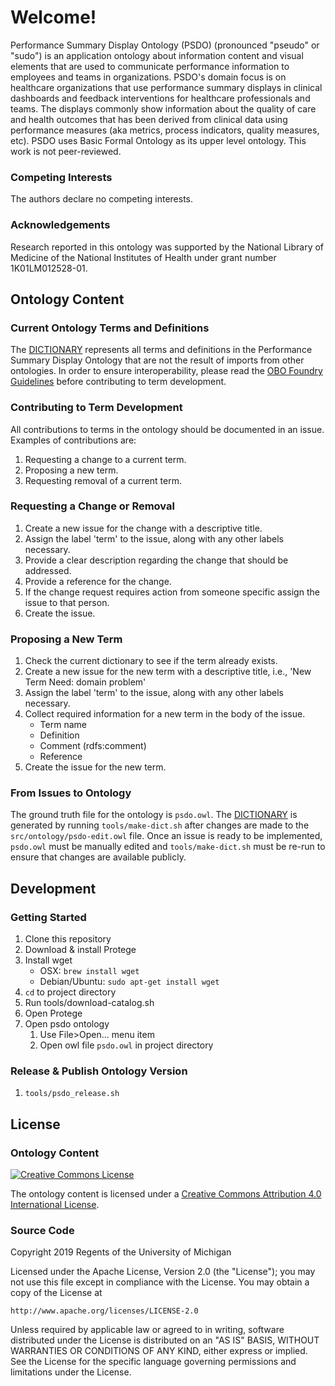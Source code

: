 # Welcome!
Performance Summary Display Ontology (PSDO) (pronounced "pseudo" or "sudo") is an application ontology about information content and visual elements that are used to communicate performance information to employees and teams in organizations. PSDO's domain focus is on healthcare organizations that use performance summary displays in clinical dashboards and feedback interventions for healthcare professionals and teams. The displays commonly show information about the quality of care and health outcomes that has been derived from clinical data using performance measures (aka metrics, process indicators, quality measures, etc). PSDO uses Basic Formal Ontology as its upper level ontology. This work is not peer-reviewed.

### Competing Interests
The authors declare no competing interests.

### Acknowledgements
Research reported in this ontology was supported by the National Library of Medicine of the National Institutes of Health under grant number 1K01LM012528-01.

## Ontology Content
### Current Ontology Terms and Definitions
The [DICTIONARY](DICTIONARY.md) represents all terms and definitions in the Performance Summary Display Ontology that are not the result of imports from other ontologies. In order to ensure interoperability, please read the [OBO Foundry Guidelines](http://obofoundry.org/principles/fp-000-summary.html) before contributing to term development.

### Contributing to Term Development
All contributions to terms in the ontology should be documented in an issue. Examples of contributions are:
1. Requesting a change to a current term.
1. Proposing a new term.
1. Requesting removal of a current term.

### Requesting a Change or Removal
1. Create a new issue for the change with a descriptive title.
1. Assign the label 'term' to the issue, along with any other labels necessary.
1. Provide a clear description regarding the change that should be addressed.
1. Provide a reference for the change.
1. If the change request requires action from someone specific assign the issue to that person.
1. Create the issue.

### Proposing a New Term
1. Check the current dictionary to see if the term already exists.
1. Create a new issue for the new term with a descriptive title, i.e., 'New Term Need: domain problem'
1. Assign the label 'term' to the issue, along with any other labels necessary.
1. Collect required information for a new term in the body of the issue.
    * Term name
    * Definition
    * Comment (rdfs:comment)
    * Reference
1. Create the issue for the new term.

### From Issues to Ontology
The ground truth file for the ontology is `psdo.owl`. The [DICTIONARY](DICTIONARY.md) is generated by running `tools/make-dict.sh` after changes are made to the `src/ontology/psdo-edit.owl` file. Once an issue is ready to be implemented, `psdo.owl` must be manually edited and `tools/make-dict.sh` must be re-run to ensure that changes are available publicly.

## Development
### Getting Started
1. Clone this repository
1. Download & install Protege
1. Install wget
    * OSX: `brew install wget`
    * Debian/Ubuntu: `sudo apt-get install wget`
1. `cd` to project directory
1. Run tools/download-catalog.sh
1. Open Protege
1. Open psdo ontology
    1. Use File>Open... menu item
    2. Open owl file `psdo.owl` in project directory

### Release & Publish Ontology Version
1. `tools/psdo_release.sh`

## License
### Ontology Content
<a rel="license" href="http://creativecommons.org/licenses/by/4.0/">
  <img alt="Creative Commons License" style="border-width:0" src="https://i.creativecommons.org/l/by/4.0/88x31.png" />
</a>

The ontology content is licensed under a <a rel="license" href="http://creativecommons.org/licenses/by/4.0/">Creative Commons Attribution 4.0 International License</a>.

### Source Code
Copyright 2019 Regents of the University of Michigan

Licensed under the Apache License, Version 2.0 (the "License");
you may not use this file except in compliance with the License.
You may obtain a copy of the License at

    http://www.apache.org/licenses/LICENSE-2.0

Unless required by applicable law or agreed to in writing, software
distributed under the License is distributed on an "AS IS" BASIS,
WITHOUT WARRANTIES OR CONDITIONS OF ANY KIND, either express or implied.
See the License for the specific language governing permissions and
limitations under the License.
